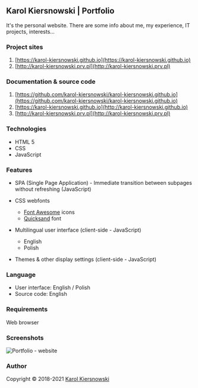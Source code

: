 Karol Kiersnowski | Portfolio
-----------------------------
It's the personal website. There are some info about me, my experience, IT projects, interests...

### Project sites
1. [https://karol-kiersnowski.github.io](https://karol-kiersnowski.github.io)
2. [http://karol-kiersnowski.prv.pl](http://karol-kiersnowski.prv.pl)

### Documentation & source code
1. [https://github.com/karol-kiersnowski/karol-kiersnowski.github.io](https://github.com/karol-kiersnowski/karol-kiersnowski.github.io)
2. [https://karol-kiersnowski.github.io](http://karol-kiersnowski.github.io)
3. [http://karol-kiersnowski.prv.pl](http://karol-kiersnowski.prv.pl)

### Technologies
* HTML 5
* CSS
* JavaScript

### Features
* SPA (Single Page Application) - Immediate transition between subpages without refreshing (JavaScript)

* CSS webfonts
  * [Font Awesome](https://fontawesome.com) icons
  * [Quicksand](https://fonts.google.com/specimen/Quicksand) font

* Multilingual user interface (client-side - JavaScript)
  * English
  * Polish

* Themes & other display settings (client-side - JavaScript)

### Language
* User interface: English / Polish
* Source code: English

### Requirements
Web browser

### Screenshots
![Portfolio - website](http://karol-kiersnowski.github.io/img/projects/portfolio.png)

### Author
Copyright © 2018-2021 [Karol Kiersnowski](https://karol-kiersnowski.github.io)